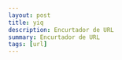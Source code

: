 ```yaml
---
layout: post
title: yiq
description: Encurtador de URL
summary: Encurtador de URL
tags: [url]
---
```

